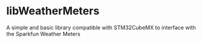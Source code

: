 # libWeatherMeters
A simple and basic library compatible with STM32CubeMX to interface with the Sparkfun Weather Meters
